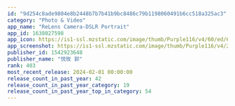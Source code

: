 ```yaml
---
id: "9d254c8ade9804e8b2448b7b7b41b9bc8486c79b1198060491b6cc518a325ac3"
category: "Photo & Video"
app_name: "ReLens Camera-DSLR Portrait"
app_id: 1638027598
app_icon: https://is1-ssl.mzstatic.com/image/thumb/Purple116/v4/60/ed/63/60ed6369-3ee7-e6c8-8ea7-ccba394917ce/AppIcon-0-1x_U007emarketing-0-7-0-0-85-220-0.png/1024x1024bb.png
app_screenshot: https://is1-ssl.mzstatic.com/image/thumb/Purple116/v4/21/52/4f/21524f56-1e03-927a-01ca-c6b0ad4076dd/bc17ea0a-016f-41bb-9717-f6933b3572a5__U82f1_U8bed_U622a_U56feix.png/1242x2688bb.png
publisher_id: 1542923648
publisher_name: "悦玫 郭"
rank: 403
most_recent_release: 2024-02-01 00:00:00
release_count_in_past_year: 42
release_count_in_past_year_category: 19
release_count_in_past_year_top_in_category: 54
---
```

